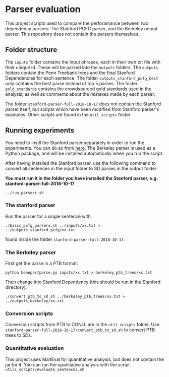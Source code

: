 # Parser evaluation

This project scripts used to compare the perforamance between two dependency parsers: The Stanford PCFG parser, and the Berkeley neural parser. This repository does not contain the parsers themselves.

## Folder structure

The `inputs` folder contains the input phrases, each in their own txt file with their unique id. These will be parsed into the `outputs` folders. The `outputs` folders contain the Penn Treebank trees and the final Stanford Dependencies for each sentence. The folder `outputs_stanford_pcfg_best` only contains the best parse instead of top 5 parses. The folder `gold_standards` contains the crowdsourced gold standards used in the analysis, as well as comments about the mistakes made by each parser.

The folder `stanford-parser-full-2018-10-17` does not contain the Stanford parser itself, but scirpts which have been modified from Stanford parser's examples. Other scripts are found in the `util_scripts` folder

## Running experiments

You need to instll the Stanford parser separately in order to run the experiments. You can do so from [here](http://nlp.stanford.edu/software/lex-parser.html#Dogit@github.com:irenenikk/parser-evaluation.gitwnload). The Berkeley parser is used as a Python package, and will be installed automatically when you run the script. 

After having installed the Stanford parser, use the following command to convert all sentences in the input folder to SD parses in the output folder:

**You must run it in the folder you have installed the Stanford parser, e.g. stanford-parser-full-2018-10-17**

```
../run_parsers.sh
```

### The stanford parser


Run the parser for a single sentence with

```
./basic_pcfg_parsers.sh ../inputs/xx.txt > ../outputs_stanford_pcfg/xx.txt
```

found inside the folder `stanford-parser-full-2018-10-17`.

### The Berkeley parser

First get the parse in a PTB format:

```
python benepar/parse.py inputs/xx.txt > berkeley_ptb_trees/xx.txt
```

Then change into Stanford Dependency (this should be run in the Stanford directory):

```
./convert_ptb_to_sd.sh ../berkeley_ptb_trees/xx.txt > ../outputs_berkeley/xx.txt
```

### Conversion scripts

Conversion scripts from PTB to CONLL are in the `util_scripts` folder. Use `stanford-parser-full-2018-10-17/convert_ptb_to_sd.sh` to convert PTB trees to SDs.

### Quantitative evaluation

This project uses MaltEval for quantitative analysis, but does not contain the jar for it. You can run the quantiative analysis with the script `utils_scripts/evaluate_sentences.sh`

